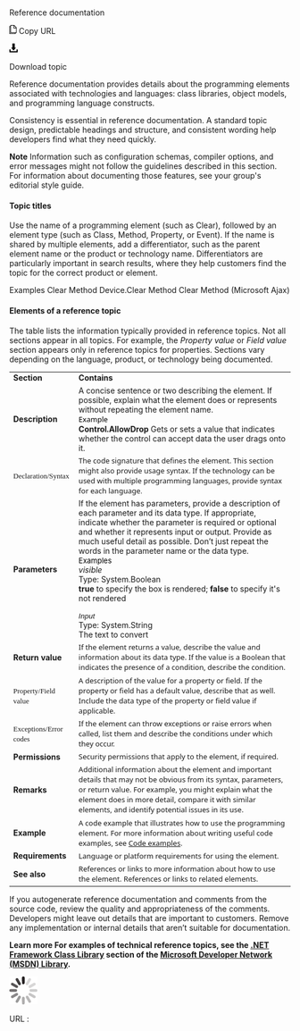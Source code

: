 ﻿# 

Reference documentation

![Copy URL](media/reference-documentation/Copy.png)
Copy URL

![Download](media/reference-documentation/Download.png)

Download topic

Reference
documentation provides details about the programming elements
associated with technologies and languages: class libraries,
object models, and programming language constructs.

Consistency
is essential in reference documentation. A standard topic design,
predictable headings and structure, and consistent wording
help developers find what they need quickly. 

****Note**** Information such
as configuration schemas, compiler options, and error messages
might not follow the guidelines described in this section. For
information about documenting those features, see your group's editorial style guide.

#### **Topic titles**

Use
the name of a programming element (such as Clear), followed by an
element type (such as Class, Method, Property, or Event). If
the name is shared by multiple elements, add a differentiator, such as
the parent element name or the product or technology name.
Differentiators are particularly important in search results, where
they help customers find the topic for the correct product or
element. 

Examples
Clear Method 
Device.Clear Method 
Clear Method (Microsoft Ajax)

#### **Elements of a reference topic**

The table lists the information typically provided in reference topics. Not all sections appear in all topics. For example, the *Property value* or *Field value*
section appears only in reference topics for properties. Sections vary
depending on the language, product, or technology being documented.

<table>
<tbody>
<tr class="odd">
<td><b>Section</b></td>
<td><b>Contains</b></td>
</tr>
<tr class="even">
<td><b>Description</b></td>
<td>A concise sentence or two describing the element. If possible, explain what the element does or represents without repeating the element name. <br />
<span style="color: rgb(0, 0, 0); font-family: Segoe UI; font-size: small;">Example </span><br />
<b>Control.AllowDrop</b> Gets or sets a value that indicates whether the control can accept data the user drags onto it. <span style="font-family: &quot;Segoe UI Light&quot;,sans-serif; font-size: small;"></span></td>
</tr>
<tr class="odd">
<td><span style="font-family: Segoe UI Semibold; font-size: small; mso-bidi-font-size: 11.0pt; mso-fareast-font-family: &quot;Times New Roman&quot;; mso-ansi-language: EN-US; mso-fareast-language: EN-US; mso-bidi-language: AR-SA;">Declaration/Syntax</span></td>
<td><span style="font-family: Segoe UI; font-size: small; mso-bidi-font-size: 11.0pt; mso-fareast-font-family: &quot;Times New Roman&quot;; mso-ansi-language: EN-US; mso-fareast-language: EN-US; mso-bidi-language: AR-SA;">The code signature that defines the element. This section might also provide usage syntax. If the technology can be used with multiple programming languages, provide syntax for each language</span><span style="font-family: &quot;Segoe UI Light&quot;,sans-serif; font-size: small; mso-bidi-font-size: 11.0pt; mso-fareast-font-family: &quot;Times New Roman&quot;; mso-ansi-language: EN-US; mso-fareast-language: EN-US; mso-bidi-language: AR-SA;">.</span></td>
</tr>
<tr class="even">
<td><b>Parameters</b></td>
<td>If the element has parameters, provide a description of each parameter and its data type. If appropriate, indicate whether the parameter is required or optional and whether it represents input or output. Provide as much useful detail as possible. Don’t just repeat the words in the parameter name or the data type.<br />
 <span style="color: rgb(0, 0, 0); font-size: small;">Examples</span><br />
<em>visible</em> <br />
Type: System.Boolean <strong><br />
</strong><b>true</b> to specify the box is rendered; <b>false</b> to specify it's not rendered
<p></p>
<em><span style="font-family: &quot;Segoe UI Light&quot;,sans-serif; font-size: small;">Input</span></em> <span style="font-family: &quot;Segoe UI Light&quot;,sans-serif; font-size: small;"><br />
</span>Type: System.String <br />
The text to convert</td>
</tr>
<tr class="odd">
<td><b>Return value</b></td>
<td><span style="font-family: Segoe UI; font-size: small; mso-bidi-font-size: 11.0pt; mso-fareast-font-family: &quot;Times New Roman&quot;; mso-ansi-language: EN-US; mso-fareast-language: EN-US; mso-bidi-language: AR-SA;">If the element returns a value, describe the value and information about its data type. If the value is a Boolean that indicates the presence of a condition, describe the condition.</span></td>
</tr>
<tr class="even">
<td><span style="font-family: Segoe UI Semibold; font-size: small; mso-bidi-font-size: 11.0pt; mso-fareast-font-family: &quot;Times New Roman&quot;; mso-ansi-language: EN-US; mso-fareast-language: EN-US; mso-bidi-language: AR-SA;">Property/Field value</span></td>
<td><span style="font-family: Segoe UI; font-size: small; mso-bidi-font-size: 11.0pt; mso-fareast-font-family: &quot;Times New Roman&quot;; mso-ansi-language: EN-US; mso-fareast-language: EN-US; mso-bidi-language: AR-SA;">A description of the value for a property or field. If the property or field has a default value, describe that as well. Include the data type of the property or field value if applicable.</span></td>
</tr>
<tr class="odd">
<td><span style="font-family: Segoe UI Semibold; font-size: small; mso-bidi-font-size: 11.0pt; mso-fareast-font-family: &quot;Times New Roman&quot;; mso-ansi-language: EN-US; mso-fareast-language: EN-US; mso-bidi-language: AR-SA;">Exceptions/Error codes</span></td>
<td><span style="font-family: Segoe UI; font-size: small; mso-bidi-font-size: 11.0pt; mso-fareast-font-family: &quot;Times New Roman&quot;; mso-ansi-language: EN-US; mso-fareast-language: EN-US; mso-bidi-language: AR-SA;">If the element can throw exceptions or raise errors when called, list them and describe the conditions under which they occur.</span></td>
</tr>
<tr class="even">
<td><div>
<b>Permissions</b>
</div></td>
<td><div>
<span style="font-family: Segoe UI; font-size: small; mso-bidi-font-size: 11.0pt; mso-fareast-font-family: &quot;Times New Roman&quot;; mso-ansi-language: EN-US; mso-fareast-language: EN-US; mso-bidi-language: AR-SA;">Security permissions that apply to the element, if required.</span>
</div></td>
</tr>
<tr class="odd">
<td><b>Remarks</b></td>
<td><span style="font-family: Segoe UI; font-size: small; mso-bidi-font-size: 11.0pt; mso-fareast-font-family: &quot;Times New Roman&quot;; mso-ansi-language: EN-US; mso-fareast-language: EN-US; mso-bidi-language: AR-SA;">Additional information about the element and important details that may not be obvious from its syntax, parameters, or return value. For example, you might explain what the element does in more detail, compare it with similar elements, and identify potential issues in its use.</span></td>
</tr>
<tr class="even">
<td><b>Example</b></td>
<td><span style="font-family: Segoe UI; font-size: small; mso-bidi-font-size: 11.0pt; mso-fareast-font-family: &quot;Times New Roman&quot;; mso-ansi-language: EN-US; mso-fareast-language: EN-US; mso-bidi-language: AR-SA;">A code example that illustrates how to use the programming element. For more information about writing useful code examples, see </span><span style="font-family: &quot;Segoe UI Light&quot;,sans-serif; font-size: 10pt; mso-bidi-font-size: 11.0pt; mso-fareast-font-family: Calibri; mso-ansi-language: EN-US; mso-fareast-language: EN-US; mso-bidi-language: AR-SA; mso-fareast-theme-font: minor-latin; mso-bidi-font-family: &quot;Times New Roman&quot;; mso-bidi-theme-font: minor-bidi;"><a href="https://worldready.cloudapp.net/Styleguide/Read?id=2700&amp;topicid=28719"><span style="font-family: Segoe UI; font-size: small; mso-fareast-font-family: &quot;Times New Roman&quot;; mso-bidi-font-family: &quot;Segoe UI Light&quot;;">Code examples</span></a></span><span style="font-family: Segoe UI; font-size: small; mso-bidi-font-size: 11.0pt; mso-fareast-font-family: &quot;Times New Roman&quot;; mso-ansi-language: EN-US; mso-fareast-language: EN-US; mso-bidi-language: AR-SA;">.</span></td>
</tr>
<tr class="odd">
<td><b>Requirements</b></td>
<td><span style="font-family: Segoe UI; font-size: small; mso-bidi-font-size: 11.0pt; mso-fareast-font-family: &quot;Times New Roman&quot;; mso-ansi-language: EN-US; mso-fareast-language: EN-US; mso-bidi-language: AR-SA;">Language or platform requirements for using the element.</span></td>
</tr>
<tr class="even">
<td><div>
<b>See also</b>
</div></td>
<td><div>
<span style="font-family: Segoe UI; font-size: small; mso-bidi-font-size: 11.0pt; mso-fareast-font-family: &quot;Times New Roman&quot;; mso-ansi-language: EN-US; mso-fareast-language: EN-US; mso-bidi-language: AR-SA;">References or links to more information about how to use the element. References or links to related elements.</span>
</div></td>
</tr>
</tbody>
</table>

If
you autogenerate reference documentation and comments from the
source code, review the quality and appropriateness of the
comments. Developers might leave out details that are important to
customers. Remove any implementation or internal details that
aren’t suitable for documentation. 

**Learn more For examples of technical reference topics, see the [.NET Framework Class Library](http://msdn.microsoft.com/en-us/library/gg145045.aspx) section of the [Microsoft Developer Network (MSDN) Library](http://msdn.microsoft.com/library/).**

![In progress](media/reference-documentation/activity-large.gif)

URL :
